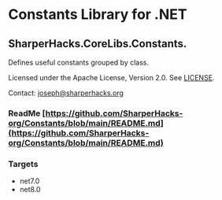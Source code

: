 # Constants Library for .NET
## SharperHacks.CoreLibs.Constants.

Defines useful constants grouped by class.

Licensed under the Apache License, Version 2.0. See [LICENSE](LICENSE).

Contact: [joseph@sharperhacks.org](mailto:joseph@sharperhacks.org)

### ReadMe [https://github.com/SharperHacks-org/Constants/blob/main/README.md](https://github.com/SharperHacks-org/Constants/blob/main/README.md)

### Targets
- net7.0
- net8.0
